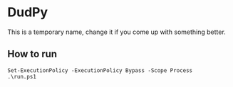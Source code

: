 # DudPy
This is a temporary name, change it if you come up with something better.

## How to run

````shell
Set-ExecutionPolicy -ExecutionPolicy Bypass -Scope Process
.\run.ps1
````

